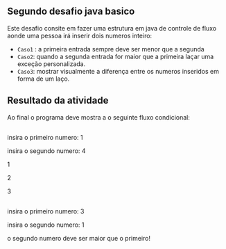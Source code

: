 ## Segundo desafio java basico

Este desafio consite em fazer uma estrutura em java de controle de fluxo aonde uma pessoa irá inserir dois numeros inteiro:
- `Caso1` : a primeira entrada sempre deve ser menor que a segunda
- `Caso2`: quando a segunda entrada for maior que a primeira laçar uma exceção personalizada.
- `Caso3`: mostrar visualmente a diferença entre os numeros inseridos em forma de um laço.

## Resultado da atividade

Ao final o programa deve mostra a o seguinte fluxo condicional:
##
insira o primeiro numero: 1

insira o segundo numero: 4

1

2

3
##
insira o primeiro numero: 3

insira o segundo numero: 1

o segundo numero deve ser maior que o primeiro!
